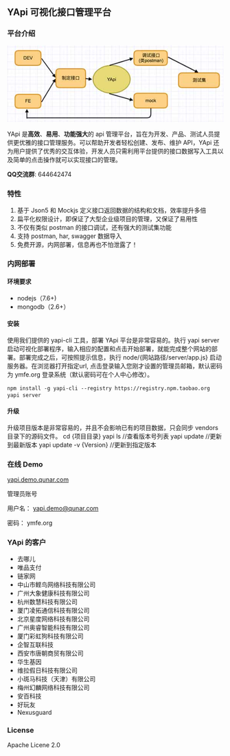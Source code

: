 ## YApi  可视化接口管理平台

### 平台介绍
![avatar](yapi-base-flow.jpg)

YApi 是<strong>高效</strong>、<strong>易用</strong>、<strong>功能强大</strong>的 api 管理平台，旨在为开发、产品、测试人员提供更优雅的接口管理服务。可以帮助开发者轻松创建、发布、维护 API，YApi 还为用户提供了优秀的交互体验，开发人员只需利用平台提供的接口数据写入工具以及简单的点击操作就可以实现接口的管理。

**QQ交流群**: 644642474

### 特性
1.  基于 Json5 和 Mockjs 定义接口返回数据的结构和文档，效率提升多倍
2.  扁平化权限设计，即保证了大型企业级项目的管理，又保证了易用性
3.  不仅有类似 postman 的接口调试，还有强大的测试集功能
4.  支持 postman, har, swagger 数据导入
5.  免费开源，内网部署，信息再也不怕泄露了！

### 内网部署
#### 环境要求
* nodejs（7.6+)
* mongodb（2.6+）
#### 安装
使用我们提供的 yapi-cli 工具，部署 YApi 平台是非常容易的。执行 yapi server 启动可视化部署程序，输入相应的配置和点击开始部署，就能完成整个网站的部署。部署完成之后，可按照提示信息，执行 node/{网站路径/server/app.js} 启动服务器。在浏览器打开指定url, 点击登录输入您刚才设置的管理员邮箱，默认密码为 ymfe.org 登录系统（默认密码可在个人中心修改）。

    npm install -g yapi-cli --registry https://registry.npm.taobao.org
    yapi server 

#### 升级
升级项目版本是非常容易的，并且不会影响已有的项目数据，只会同步 vendors 目录下的源码文件。
    cd  {项目目录}
    yapi ls //查看版本号列表
    yapi update //更新到最新版本
    yapi update -v {Version} //更新到指定版本


### 在线 Demo
<p><a target="_blank" href="http://yapi.demo.qunar.com">yapi.demo.qunar.com</a></p>

管理员账号

用户名： yapi.demo@qunar.com

密码： ymfe.org

### YApi 的客户
* 去哪儿 
* 唯品支付 
* 链家网
* 中山市鲣鸟网络科技有限公司
* 广州大象健康科技有限公司
* 杭州数慧科技有限公司
* 厦门凌拓通信科技有限公司
* 北京星度网络科技有限公司
* 广州奥睿智能科技有限公司
* 厦门彩虹狗科技有限公司
* 企智互联科技
* 西安市唐朝商贸有限公司
* 华生基因
* 维拉假日科技有限公司
* 小斑马科技（天津）有限公司
* 梅州幻麟网络科技有限公司
* 安百科技
* 好玩友
* Nexusguard


### License
Apache Licene 2.0

